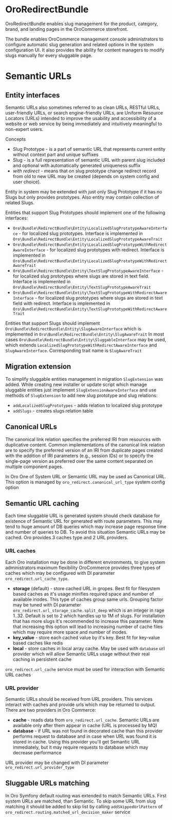 # OroRedirectBundle

OroRedirectBundle enables slug management for the product, category, brand, and landing pages in the OroCommerce storefront.

The bundle enables OroCommerce management console administrators to configure automatic slug generation and related options in the system configuration UI. It also provides the ability for content managers to modify slugs manually for every sluggable page.

# Semantic URLs
## Entity interfaces
Semantic URLs also sometimes referred to as clean URLs, RESTful URLs, user-friendly URLs, or search engine-friendly URLs, 
are Uniform Resource Locators (URLs) intended to improve the usability and accessibility of a website or 
web service by being immediately and intuitively meaningful to non-expert users.

Concepts
 - Slug Prototype - is a part of semantic URL that represents current entity without context part and unique suffixes
 - Slug - is a full representation of semantic URL with parent slug included and optional with automatically generated uniqueness suffix
 - _with redirect_ - means that on slug prototype change redirect record from old to new URL may be created (depends on system config and user choice).
 
Entity in system may be extended with just only Slug Prototype if it has no Slugs but only provides prototypes. Also entity 
may contain collection of related Slugs.

Entities that support Slug Prototypes should implement one of the following interfaces:
 - `Oro\Bundle\RedirectBundle\Entity\LocalizedSlugPrototypeAwareInterface` - for localized slug prototypes. Interface is implemented in `Oro\Bundle\RedirectBundle\Entity\LocalizedSlugPrototypeAwareTrait`
 - `Oro\Bundle\RedirectBundle\Entity\LocalizedSlugPrototypeWithRedirectAwareInterface` - for localized slug prototypes with redirect. Interface is implemented in `Oro\Bundle\RedirectBundle\Entity\LocalizedSlugPrototypeWithRedirectAwareTrait`
 - `Oro\Bundle\RedirectBundle\Entity\TextSlugPrototypeAwareInterface` - for localized slug prototypes where slugs are stored in text field. Interface is implemented in `Oro\Bundle\RedirectBundle\Entity\TextSlugPrototypeAwareTrait`
 - `Oro\Bundle\RedirectBundle\Entity\TextSlugPrototypeWithRedirectAwareInterface` - for localized slug prototypes where slugs are stored in text field with redirect. Interface is implemented in `Oro\Bundle\RedirectBundle\Entity\TextSlugPrototypeWithRedirectAwareTrait`
 
Entities that support Slugs should implement `Oro\Bundle\RedirectBundle\Entity\SlugAwareInterface` which is implemented in `Oro\Bundle\RedirectBundle\Entity\SlugAwareTrait`
In most cases `Oro\Bundle\RedirectBundle\Entity\SluggableInterface` may be used, which extends `LocalizedSlugPrototypeWithRedirectAwareInterface` and `SlugAwareInterface`.
Corresponding trait name is `SlugAwareTrait`

## Migration extension

To simplify sluggable entities management in migration `SlugExtension` was added. While creating new installer or update script which manage
sluggable entities just implement `SlugExtensionAwareInterface` and use methods of `SlugExtension` to add new slug prototype and slug relations:
 - `addLocalizedSlugPrototypes` - adds relation to localized slug prototype
 - `addSlugs` - creates slugs relation table

## Canonical URLs
 The canonical link relation specifies the preferred IRI from
   resources with duplicative content.  Common implementations of the
   canonical link relation are to specify the preferred version of an
   IRI from duplicate pages created with the addition of IRI parameters
   (e.g., session IDs) or to specify the single-page version as
   preferred over the same content separated on multiple component
   pages.
   
In Oro One of System URL or Semantic URL may be used as Canonical URL. This option is managed by `oro_redirect.canonical_url_type` system config option 

## Semantic URL caching

Each time sluggable URL is generated system should check database for existence of Semantic URL for generated with route parameters.
This may tend to huge amount of DB queries which may increase page response time and number of queries to DB. To avoid this situation
Semantic URLs may be cached. Oro provides 3 caches type and 2 URL providers.

### URL caches
Each Oro installation may be done in different environments, to give system administrators maximum flexibility OroCommerce provides three types of caches
which may be configured with DI parameter `oro_redirect.url_cache_type`. 
 - **storage** (default) - store cached URL in gropes. Best fit for filesystem based caches as it's usage minifies required space and number of available inodes.
   This type of caches group same urls. Grouping factor may be tuned with DI parameter `oro_redirect.url_storage_cache.split_deep` which is an integer in rage 1..32.
   Default is set to 2 which handles up to 1M of slugs. For installation that has more slugs it's recommended to increase this parameter. Note that increasing this option
   will lead to increasing number of cache files which may require more space and number of inodes.
 - **key_value** - store each cached value by it's key. Best fit for key-value based caches like redis
 - **local** - store caches in local array cache. May be used with `database` url provider which will allow Semantic URLs usage without their real caching in persistent cache

`oro_redirect.url_cache` service must be used for interaction with Semantic URL caches

### URL provider
Semantic URLs should be received from URL providers. This services interact with caches and provide urls which may be returned to output.
There are two providers in Oro Commerce:
 - **cache** - reads data from `oro_redirect.url_cache`. Semantic URLs are available only after them appear in cache (URL is processed by MQ)
 - **database** - if URL was not found in decorated cache than this provider performs request to database and 
 in case when URL was found it is stored in cache. Using this provider you'll get Semantic URL immediately, but it may 
 require requests to database which may decrease performance

URL provider may be changed with DI parameter `oro_redirect.url_provider_type`

## Sluggable URLs matching
In Oro Symfony default routing was extended to match Semantic URLs. First system URLs are matched, than Semantic.
To skip some URL from slug matching it should be added to skip list by calling `addSkippedUrlPattern` of `oro_redirect.routing.matched_url_decision_maker` service

